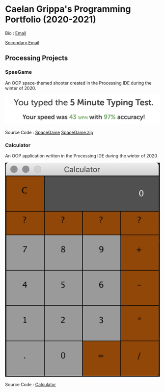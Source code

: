 # Caelan Grippa's Programming Portfolio (2020-2021)
Bio : 
[Email](mailto:caelgrip9624@granitesd.org)

[Secondary Email](mailto:hotronan1@gmail.com)

## Processing Projects

### SpaeGame

An OOP space-themed shooter created in the Processing IDE during the winter of 2020.


![SpaceGameNeeded](https://github.com/CG-SKYLN/CPportfolioB4/blob/gh-pages/images/TypingTestAugust.png)

Source Code : [SpaceGame](https://github.com/CG-SKYLN/CPportfolioB4/tree/gh-pages/src/SpaceGame)       [SpaceGame.zip](https://github.com/CG-SKYLN/CPportfolioB4/blob/gh-pages/src/SpaceGame.zip)

### Calculator

An OOP application written in the Processing IDE during the winter of 2020


![Calculator](https://github.com/CG-SKYLN/CPportfolioB4/blob/gh-pages/images/CalculatorPreview.png?raw=true)

Source Code : [Calculator](https://github.com/CG-SKYLN/CPportfolioB4/tree/gh-pages/src/Calculator)

